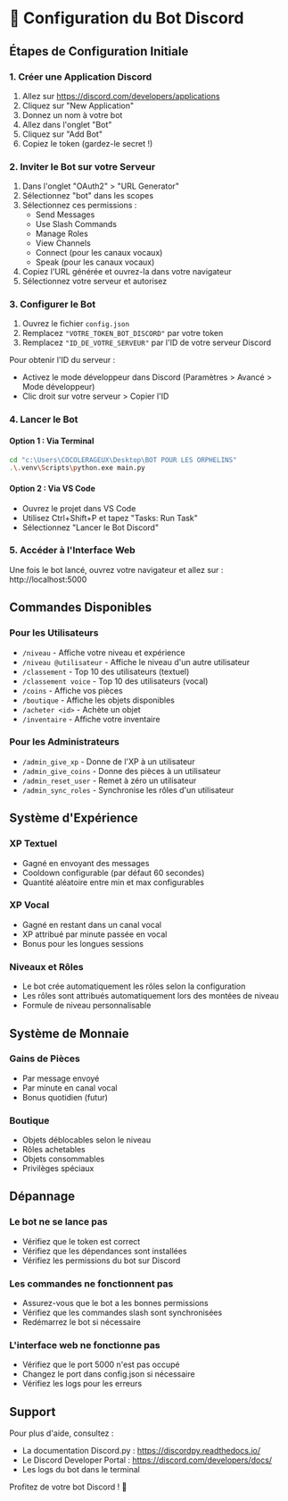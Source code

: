 # 🤖 Configuration du Bot Discord

## Étapes de Configuration Initiale

### 1. Créer une Application Discord

1. Allez sur https://discord.com/developers/applications
2. Cliquez sur "New Application"
3. Donnez un nom à votre bot
4. Allez dans l'onglet "Bot"
5. Cliquez sur "Add Bot"
6. Copiez le token (gardez-le secret !)

### 2. Inviter le Bot sur votre Serveur

1. Dans l'onglet "OAuth2" > "URL Generator"
2. Sélectionnez "bot" dans les scopes
3. Sélectionnez ces permissions :
   - Send Messages
   - Use Slash Commands
   - Manage Roles
   - View Channels
   - Connect (pour les canaux vocaux)
   - Speak (pour les canaux vocaux)
4. Copiez l'URL générée et ouvrez-la dans votre navigateur
5. Sélectionnez votre serveur et autorisez

### 3. Configurer le Bot

1. Ouvrez le fichier `config.json`
2. Remplacez `"VOTRE_TOKEN_BOT_DISCORD"` par votre token
3. Remplacez `"ID_DE_VOTRE_SERVEUR"` par l'ID de votre serveur Discord

Pour obtenir l'ID du serveur :
- Activez le mode développeur dans Discord (Paramètres > Avancé > Mode développeur)
- Clic droit sur votre serveur > Copier l'ID

### 4. Lancer le Bot

#### Option 1 : Via Terminal
```bash
cd "c:\Users\COCOLERAGEUX\Desktop\BOT POUR LES ORPHELINS"
.\.venv\Scripts\python.exe main.py
```

#### Option 2 : Via VS Code
- Ouvrez le projet dans VS Code
- Utilisez Ctrl+Shift+P et tapez "Tasks: Run Task"
- Sélectionnez "Lancer le Bot Discord"

### 5. Accéder à l'Interface Web

Une fois le bot lancé, ouvrez votre navigateur et allez sur :
http://localhost:5000

## Commandes Disponibles

### Pour les Utilisateurs
- `/niveau` - Affiche votre niveau et expérience
- `/niveau @utilisateur` - Affiche le niveau d'un autre utilisateur
- `/classement` - Top 10 des utilisateurs (textuel)
- `/classement voice` - Top 10 des utilisateurs (vocal)
- `/coins` - Affiche vos pièces
- `/boutique` - Affiche les objets disponibles
- `/acheter <id>` - Achète un objet
- `/inventaire` - Affiche votre inventaire

### Pour les Administrateurs
- `/admin_give_xp` - Donne de l'XP à un utilisateur
- `/admin_give_coins` - Donne des pièces à un utilisateur
- `/admin_reset_user` - Remet à zéro un utilisateur
- `/admin_sync_roles` - Synchronise les rôles d'un utilisateur

## Système d'Expérience

### XP Textuel
- Gagné en envoyant des messages
- Cooldown configurable (par défaut 60 secondes)
- Quantité aléatoire entre min et max configurables

### XP Vocal
- Gagné en restant dans un canal vocal
- XP attribué par minute passée en vocal
- Bonus pour les longues sessions

### Niveaux et Rôles
- Le bot crée automatiquement les rôles selon la configuration
- Les rôles sont attribués automatiquement lors des montées de niveau
- Formule de niveau personnalisable

## Système de Monnaie

### Gains de Pièces
- Par message envoyé
- Par minute en canal vocal
- Bonus quotidien (futur)

### Boutique
- Objets déblocables selon le niveau
- Rôles achetables
- Objets consommables
- Privilèges spéciaux

## Dépannage

### Le bot ne se lance pas
- Vérifiez que le token est correct
- Vérifiez que les dépendances sont installées
- Vérifiez les permissions du bot sur Discord

### Les commandes ne fonctionnent pas
- Assurez-vous que le bot a les bonnes permissions
- Vérifiez que les commandes slash sont synchronisées
- Redémarrez le bot si nécessaire

### L'interface web ne fonctionne pas
- Vérifiez que le port 5000 n'est pas occupé
- Changez le port dans config.json si nécessaire
- Vérifiez les logs pour les erreurs

## Support

Pour plus d'aide, consultez :
- La documentation Discord.py : https://discordpy.readthedocs.io/
- Le Discord Developer Portal : https://discord.com/developers/docs/
- Les logs du bot dans le terminal

Profitez de votre bot Discord ! 🎉
